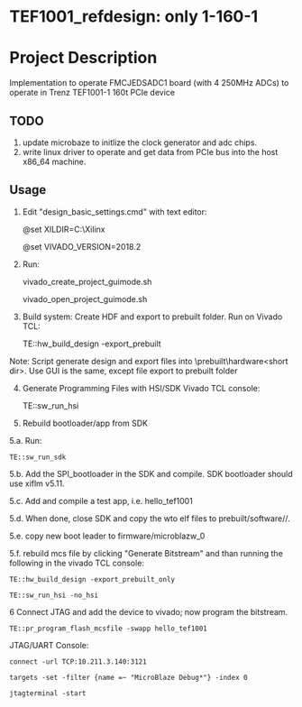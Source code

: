 # TEF1001_refdesign: only 1-160-1
Project Description
==========================================================================

Implementation to operate FMCJEDSADC1 board (with 4 250MHz ADCs) to operate in Trenz TEF1001-1 160t PCIe device


## TODO
1. update microbaze to initlize the clock generator and adc chips.
2. write linux driver to operate and get data from PCIe bus into the host x86\_64 machine.

## Usage
1. Edit "design_basic_settings.cmd" with text editor:

      @set XILDIR=C:\Xilinx
      
      @set VIVADO_VERSION=2018.2
2. Run:

    vivado_create_project_guimode.sh

    vivado_open_project_guimode.sh

3. Build system: Create HDF and export to prebuilt folder. Run on Vivado TCL: 

    TE::hw_build_design -export_prebuilt

Note: Script generate design and export files into \prebuilt\hardware\<short dir>. Use GUI is the same, except file export to prebuilt folder

4. Generate Programming Files with HSI/SDK Vivado TCL console: 

    TE::sw_run_hsi

5. Rebuild bootloader/app from SDK

5.a. Run: 

    TE::sw_run_sdk

5.b. Add the SPI_bootloader in the SDK and compile. SDK bootloader should use xiflm v5.11. 

5.c. Add and compile a test app, i.e. hello_tef1001 

5.d. When done, close SDK and copy the wto elf files to prebuilt/software/<board name>/. 
      
5.e. copy new boot leader to firmware/microblazw_0 

5.f. rebuild mcs file by clicking "Generate Bitstream" and than running the following in the vivado TCL console: 

    TE::hw_build_design -export_prebuilt_only

    TE::sw_run_hsi -no_hsi

6 Connect JTAG and add the device to vivado; now program the bitstream.

    TE::pr_program_flash_mcsfile -swapp hello_tef1001

JTAG/UART Console:

    connect -url TCP:10.211.3.140:3121

    targets -set -filter {name =~ "MicroBlaze Debug*"} -index 0

    jtagterminal -start

